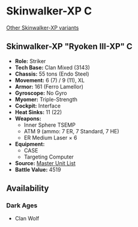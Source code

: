 # Skinwalker-XP C 

[Other Skinwalker-XP variants](../skinwalker-xp.md) 

## Skinwalker-XP "Ryoken III-XP" C 

- **Role:** Striker 
- **Tech Base:** Clan Mixed (3143) 
- **Chassis:** 55 tons (Endo Steel) 
- **Movement:** 6 (7) / 9 (11), XL 
- **Armor:** 161 (Ferro Lamellor) 
- **Gyroscope:** No Gyro 
- **Myomer:** Triple-Strength 
- **Cockpit:** Interface 
- **Heat Sinks:** 11 (22) 
- **Weapons:** 
  - Inner Sphere TSEMP 
  - ATM 9 (ammo: 7 ER, 7 Standard, 7 HE) 
  - ER Medium Laser × 6 
- **Equipment:** 
  - CASE 
  - Targeting Computer 
- **Source:** [Master Unit List](http://masterunitlist.info/Unit/Details/7381) 
- **Battle Value:** 4519 

## Availability 

### Dark Ages 

- Clan Wolf 

